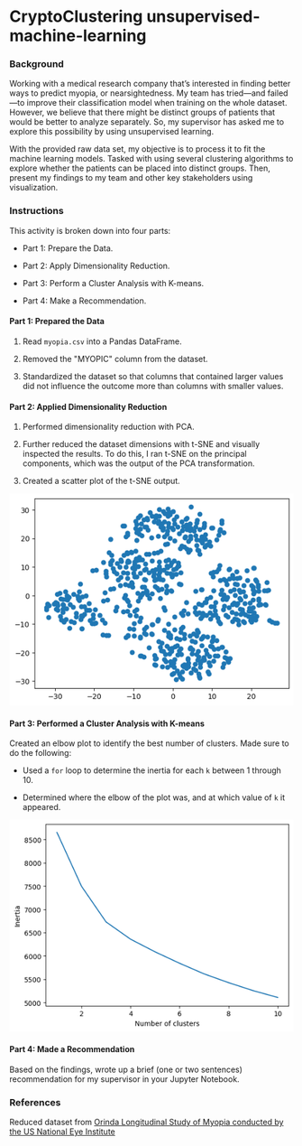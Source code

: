 # CryptoClustering unsupervised-machine-learning

### Background

Working with a medical research company that’s interested in finding better ways to predict myopia, or nearsightedness. My team has tried&mdash;and failed&mdash;to improve their classification model when training on the whole dataset. However, we believe that there might be distinct groups of patients that would be better to analyze separately. So, my supervisor has asked me to explore this possibility by using unsupervised learning.

With the provided raw data set, my objective is to process it to fit the machine learning models. Tasked with using several clustering algorithms to explore whether the patients can be placed into distinct groups. Then, present my findings to my team and other key stakeholders using visualization. 

### Instructions

This activity is broken down into four parts:

* Part 1: Prepare the Data.

* Part 2: Apply Dimensionality Reduction.

* Part 3: Perform a Cluster Analysis with K-means.

* Part 4: Make a Recommendation.

#### Part 1: Prepared the Data

1. Read `myopia.csv` into a Pandas DataFrame.

2. Removed the "MYOPIC" column from the dataset.

3. Standardized the dataset so that columns that contained larger values did not influence the outcome more than columns with smaller values.

#### Part 2: Applied Dimensionality Reduction

1. Performed dimensionality reduction with PCA.

2. Further reduced the dataset dimensions with t-SNE and visually inspected the results. To do this, I ran t-SNE on the principal components, which was the output of the PCA transformation.

3. Created a scatter plot of the t-SNE output.

![scatter_plot](https://github.com/Kaludii/unsupervised-machine-learning-challenge/blob/main/Images/scatter_plot.png?raw=true)

#### Part 3: Performed a Cluster Analysis with K-means

Created an elbow plot to identify the best number of clusters. Made sure to do the following:

* Used a `for` loop to determine the inertia for each `k` between 1 through 10.

* Determined where the elbow of the plot was, and at which value of `k` it appeared.

![cluster_analysis_kmeans](https://github.com/Kaludii/unsupervised-machine-learning-challenge/blob/main/Images/cluster_analysis_kmeans.png?raw=true)

#### Part 4: Made a Recommendation

Based on the findings, wrote up a brief (one or two sentences) recommendation for my supervisor in your Jupyter Notebook.

### References

Reduced dataset from [Orinda Longitudinal Study of Myopia conducted by the US National Eye Institute](https://clinicaltrials.gov/ct2/show/NCT00000169)
